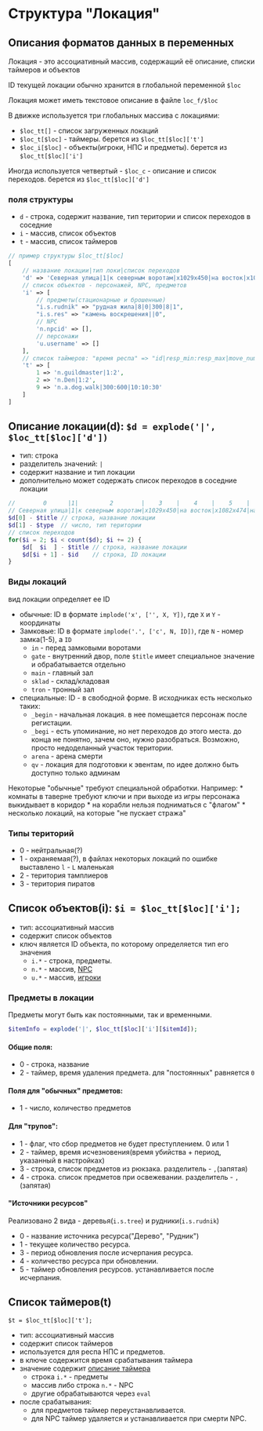 # Структура "Локация"

## Описания форматов данных в переменных

Локация - это ассоциативный массив, содержащий её описание, списки таймеров и объектов

ID текущей локации обычно хранится в глобальной переменной `$loc`

Локация может иметь текстовое описание в файле `loc_f/$loc`

В движке используется три глобальных массива с локациями:
* `$loc_tt[]` - список загруженных локаций
* `$loc_t[$loc]` - таймеры. берется из `$loc_tt[$loc]['t']`
* `$loc_i[$loc]` - объекты(игроки, НПС и предметы). берется из `$loc_tt[$loc]['i']`

Иногда используется четвертый - `$loc_c` - описание и список переходов. берется из `$loc_tt[$loc]['d']`

### поля структуры

* `d` - строка, содержит название, тип територии и список переходов в соседние
* `i` - массив, список объектов
* `t` - массив, список таймеров

```php
// пример структуры $loc_tt[$loc]
[
    // название локации|тип локи|список переходов
    'd' => 'Северная улица|1|к северным воротам|x1029x450|на восток|x1082x474|на юг|x1039x492|на запад|x1017x471',
    // список объектов - персонажей, NPC, предметов
    'i' => [
        // предметы(стационарные и брошенные)
        "i.s.rudnik" => "рудная жила|8|0|300|8|1",
        "i.s.res" => "камень воскрешения||0",
        // NPC
        'n.npcid' => [],
        // персонажи
        'u.username' => []
    ],
    // список таймеров: "время респа" => "id|resp_min:resp_max|move_num:time_min:time_max"
    't' => [
        1 => 'n.guildmaster|1:2',
        2 => 'n.Den|1:2',
        9 => 'n.a.dog.walk|300:600|10:10:30'
    ]
]
```
## Описание локации(d): `$d = explode('|', $loc_tt[$loc]['d'])`

* тип: строка
* разделитель значений: `|`
* содержит название и тип локации
* дополнительно может содержать список переходов в соседние локации

```php
//        0      |1|         2        |    3    |    4    |    5    |  6  |    7    |   8    |    9
// Северная улица|1|к северным воротам|x1029x450|на восток|x1082x474|на юг|x1039x492|на запад|x1017x471
$d[0] - $title // строка, название локации
$d[1] - $type  // число, тип територии
// список переходов
for($i = 2; $i < count($d); $i += 2) {
    $d[  $i  ] - $title // строка, название локации
    $d[$i + 1] - $id    // строка, ID локации
}
```
### Виды локаций

вид локации определяет ее ID
* обычные: ID в формате `implode('x', ['', X, Y])`, где `X` и `Y` - координаты
* Замковые: ID в формате `implode('.', ['c', N, ID])`, где `N` - номер замка(1-5), а `ID`
    * `in` - перед замковыми воротами
    * `gate` - внутренний двор, поле `$title` имеет специальное значение и обрабатывается отдельно 
    * `main` - главный зал
    * `sklad` - склад/кладовая
    * `tron` - тронный зал
* специальные: ID - в свободной форме. В исходниках есть несколько таких:
    * `_begin` - начальная локация. в нее помещается персонаж после регистации.
    * `_begi` - есть упоминание, но нет переходов до этого места.
        до конца не понятно, зачем оно, нужно разобраться.
        Возможно, просто недоделанный участок територии.
    * `arena` - арена смерти
    * `qv` - локация для подготовки к эвентам, по идее должно быть доступно только админам

Некоторые "обычные" требуют специальной обработки. Например:
    * комнаты в таверне требуют ключи и при выходе из игры персонажа выкидывает в коридор
    * на корабли нельзя подниматься с "флагом"
    * несколько локаций, на которые "не пускает стража"

### Типы територий

* 0 - нейтральная(?)
* 1 - охраняемая(?), в файлах некоторых локаций по ошибке выставлено `l` - `L` маленькая
* 2 - територия тамплиеров
* 3 - територия пиратов

## Список объектов(i): `$i = $loc_tt[$loc]['i'];`

* тип: ассоциативный массив
* содержит список объектов
* ключ является ID объекта, по которому определяется тип его значения
    * `i.*` - строка, предметы.
    * `n.*` - массив, [NPC](npc.md)
    * `u.*` - массив, [игроки](user.md)

### Предметы в локации

Предметы могут быть как постоянными, так и временными.

```php
$itemInfo = explode('|', $loc_tt[$loc]['i'][$itemId]);
```
#### Общие поля:
* 0 - строка, название
* 2 - таймер, время удаления предмета. для "постоянных" равняется `0`

#### Поля для "обычных" предметов:
* 1 - число, количество предметов

#### Для "трупов":
* 1 - флаг, что сбор предметов не будет преступлением. 0 или 1
* 2 - таймер, время исчезновения(время убийства + период, указанный в настройках)
* 3 - строка, список предметов из рюкзака. разделитель - `,`(запятая)
* 4 - строка. список предметов при освежевании. разделитель - `,`(запятая)

#### "Источники ресурсов"

Реализовано 2 вида - деревья(`i.s.tree`) и рудники(`i.s.rudnik`)

* 0 - название источника ресурса("Дерево", "Рудник")
* 1 - текущее количество ресурса.
* 3 - период обновления после исчерпания ресурса.
* 4 - количество ресурса при обновлении.
* 5 - таймер обновления ресурсов. устанавливается после исчерпания.

## Список таймеров(t)

`$t = $loc_tt[$loc]['t'];`

* тип: ассоциативный массив
* содержит список таймеров
* используется для респа НПС и предметов.
* в ключе содержится время срабатывания таймера
* значение содержит [описание таймера](location-timers.md)
    * строка `i.*` - предметы
    * массив либо строка `n.*` - NPC
    * другие обрабатываются через `eval`
* после срабатывания:
    * для предметов таймер переустанавливается.
    * для NPC таймер удаляется и устанавливается при смерти NPC.
